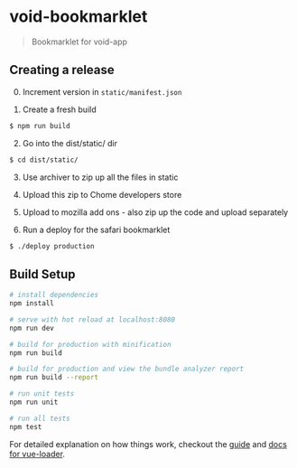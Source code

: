 # void-bookmarklet

> Bookmarklet for void-app

## Creating a release

0. Increment version in `static/manifest.json`

1. Create a fresh build

  ```bash
  $ npm run build
  ```

2. Go into the dist/static/ dir

  ```bash
  $ cd dist/static/
  ```

3. Use archiver to zip up all the files in static

4. Upload this zip to Chome developers store

5. Upload to mozilla add ons - also zip up the code and upload separately

6. Run a deploy for the safari bookmarklet

  ```bash
  $ ./deploy production
  ```

## Build Setup

```bash
# install dependencies
npm install

# serve with hot reload at localhost:8080
npm run dev

# build for production with minification
npm run build

# build for production and view the bundle analyzer report
npm run build --report

# run unit tests
npm run unit

# run all tests
npm test
```

For detailed explanation on how things work, checkout the [guide](http://vuejs-templates.github.io/webpack/) and [docs for vue-loader](http://vuejs.github.io/vue-loader).
